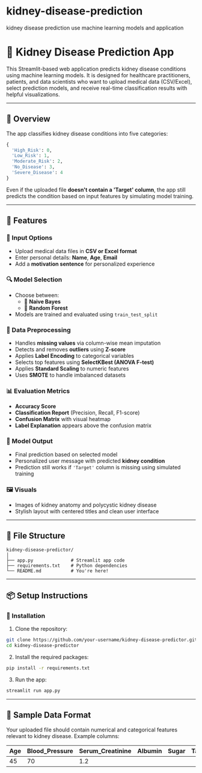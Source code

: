 # kidney-disease-prediction
kidney disease prediction use machine learning models and application
# 🧠 Kidney Disease Prediction App

This Streamlit-based web application predicts kidney disease conditions using machine learning models. It is designed for healthcare practitioners, patients, and data scientists who want to upload medical data (CSV/Excel), select prediction models, and receive real-time classification results with helpful visualizations.

---

## 📌 Overview

The app classifies kidney disease conditions into five categories:

```python
{
  'High_Risk': 0,
  'Low_Risk': 1,
  'Moderate_Risk': 2,
  'No_Disease': 3,
  'Severe_Disease': 4
}
```

Even if the uploaded file **doesn't contain a 'Target' column**, the app still predicts the condition based on input features by simulating model training.

---

## 🚀 Features

### 📅 Input Options
- Upload medical data files in **CSV or Excel format**
- Enter personal details: **Name**, **Age**, **Email**
- Add a **motivation sentence** for personalized experience

### 🔍 Model Selection
- Choose between:
  - 🧠 **Naive Bayes**
  - 🌲 **Random Forest**
- Models are trained and evaluated using `train_test_split`

### 🔧 Data Preprocessing
- Handles **missing values** via column-wise mean imputation
- Detects and removes **outliers** using **Z-score**
- Applies **Label Encoding** to categorical variables
- Selects top features using **SelectKBest (ANOVA F-test)**
- Applies **Standard Scaling** to numeric features
- Uses **SMOTE** to handle imbalanced datasets

### 📊 Evaluation Metrics
- **Accuracy Score**
- **Classification Report** (Precision, Recall, F1-score)
- **Confusion Matrix** with visual heatmap
- **Label Explanation** appears above the confusion matrix

### 🤖 Model Output
- Final prediction based on selected model
- Personalized user message with predicted **kidney condition**
- Prediction still works if `'Target'` column is missing using simulated training

### 🖼️ Visuals
- Images of kidney anatomy and polycystic kidney disease
- Stylish layout with centered titles and clean user interface

---

## 📁 File Structure

```
kidney-disease-predictor/
│
├── app.py              # Streamlit app code
├── requirements.txt    # Python dependencies
└── README.md           # You're here!
```

---

## 📦 Setup Instructions

### 🔧 Installation

1. Clone the repository:
```bash
git clone https://github.com/your-username/kidney-disease-predictor.git
cd kidney-disease-predictor
```

2. Install the required packages:
```bash
pip install -r requirements.txt
```

3. Run the app:
```bash
streamlit run app.py
```

---

## 💪 Sample Data Format

Your uploaded file should contain numerical and categorical features relevant to kidney disease. Example columns:

| Age | Blood_Pressure | Serum_Creatinine | Albumin | Sugar | Target |
|-----|----------------|------------------|---------|-------|--------|
| 45  | 70             | 1.2              |
